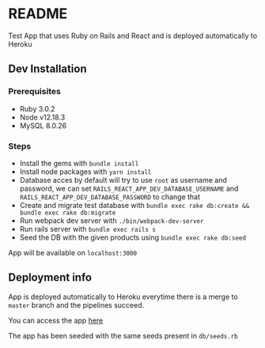 # README

Test App that uses Ruby on Rails and React and is deployed automatically to Heroku

## Dev Installation

### Prerequisites
- Ruby 3.0.2
- Node v12.18.3
- MySQL 8.0.26

### Steps
- Install the gems with `bundle install`
- Install node packages with `yarn install`
- Database acces by default will try to use `root` as username and password, we can set `RAILS_REACT_APP_DEV_DATABASE_USERNAME` and `RAILS_REACT_APP_DEV_DATABASE_PASSWORD` to change that
- Create and migrate test database with `bundle exec rake db:create && bundle exec rake db:migrate`
- Run webpack dev server with `./bin/webpack-dev-server`
- Run rails server with `bundle exec rails s`
- Seed the DB with the given products using `bundle exec rake db:seed`

App will be available on `localhost:3000`

## Deployment info

App is deployed automatically to Heroku everytime there is a merge to `master` branch and the pipelines succeed.

You can access the app [here](https://jd-rails-react-app.herokuapp.com/)

The app has been seeded with the same seeds present in `db/seeds.rb`